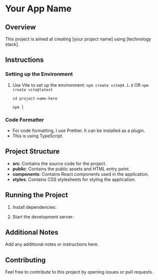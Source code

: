 <!-- Add Instruction and though Process on creting this App -->

# Your App Name

## Overview

This project is aimed at creating [your project name] using [technology stack].

## Instructions

### Setting up the Environment

1. Use Vite to set up the environment:
   `npm create vite@4.1.0`
   OR
   `npm create vite@latest`

   `cd project-name-here`

   `npm l`

### Code Formatter

- For code formatting, I use Prettier. It can be installed as a plugin.
- This is using TypeScript.

## Project Structure

- **src**: Contains the source code for the project.
- **public**: Contains the public assets and HTML entry point.
- **components**: Contains React components used in the application.
- **styles**: Contains CSS stylesheets for styling the application.

## Running the Project

1. Install dependencies:

2. Start the development server:

## Additional Notes

Add any additional notes or instructions here.

## Contributing

Feel free to contribute to this project by opening issues or pull requests.
